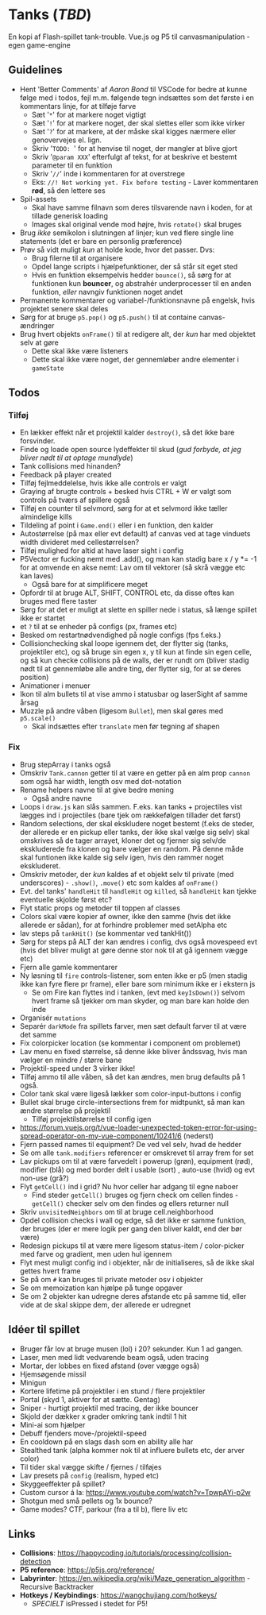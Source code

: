# Tanks (*TBD*)
En kopi af Flash-spillet tank-trouble. Vue.js og P5 til canvasmanipulation - egen game-engine

Guidelines
----------
- Hent 'Better Comments' af *Aaron Bond* til VSCode for bedre at kunne følge med i todos, fejl m.m. følgende tegn indsættes som det første i en kommentars linje, for at tilføje farve
	- Sæt '`*`' for at markere noget vigtigt
	- Sæt '`!`' for at markere noget, der skal slettes eller som ikke virker
	- Sæt '`?`' for at markere, at der måske skal kigges nærmere eller genovervejes el. lign.
	- Skriv '`TODO: `' for at henvise til noget, der mangler at blive gjort
	- Skriv '`@param XXX`' efterfulgt af tekst, for at beskrive et bestemt parameter til en funktion
	- Skriv '`//`' inde i kommentaren for at overstrege
	- Eks: `//! Not working yet. Fix before testing` - Laver kommentaren **rød**, så den lettere ses
- Spil-assets
	- Skal have samme filnavn som deres tilsvarende navn i koden, for at tillade generisk loading
	- Images skal original vende mod højre, hvis `rotate()` skal bruges
- Brug *ikke* semikolon i slutningen af linjer; kun ved flere single line statements (det er bare en personlig præference)
- Prøv så vidt muligt *kun* at holde kode, hvor det passer. Dvs:
	- Brug filerne til at organisere
	- Opdel lange scripts i hjælpefunktioner, der så står sit eget sted
	- Hvis en funktion eksempelvis hedder `bounce()`, så sørg for at funktionen kun **bouncer**, og abstrahér underprocesser til en anden funktion, *eller* navngiv funktionen noget andet
- Permanente kommentarer og variabel-/funktionsnavne på engelsk, hvis projektet senere skal deles
- Sørg for at bruge `p5.pop()` og `p5.push()` til at containe canvas-ændringer
- Brug hvert objekts `onFrame()` til at redigere alt, der *kun* har med objektet selv at gøre
	- Dette skal ikke være listeners
	- Dette skal ikke være noget, der gennemløber andre elementer i `gameState`

Todos
-----
### Tilføj
- En lækker effekt når et projektil kalder `destroy()`, så det ikke bare forsvinder.
- Finde og loade open source lydeffekter til skud (*gud forbyde, at jeg bliver nødt til at optage mundlyde*)
- Tank collisions med hinanden?
- Feedback på player created
- Tilføj fejlmeddelelse, hvis ikke alle controls er valgt
- Graying af brugte controls + besked hvis CTRL + W er valgt som controls på tværs af spillere også
- Tilføj en counter til selvmord, sørg for at et selvmord ikke tæller almindelige kills
- Tildeling af point i `Game.end()` eller i en funktion, den kalder
- Autostørrelse (på max eller evt default) af canvas ved at tage vinduets width divideret med cellestørrelsen?
- Tilføj mulighed for altid at have laser sight i config
- P5Vector er fucking nemt med .add(), og man kan stadig bare x / y *= -1 for at omvende en akse nemt: Lav om til vektorer (så skrå vægge etc kan laves)
	- Også bare for at simplificere meget
- Opfordr til at bruge ALT, SHIFT, CONTROL etc, da disse oftes kan bruges med flere taster
- Sørg for at det er muligt at slette en spiller nede i status, så længe spillet ikke er startet
- et `?` til at se enheder på configs (px, frames etc)
- Besked om restartnødvendighed på nogle configs (fps f.eks.)
- Collisionchecking skal loope igennem det, der flytter sig (tanks, projektiler etc), og så bruge sin egen x, y til kun at finde sin egen celle, og så kun checke collisions på de walls, der er rundt om (bliver stadig nødt til at gennemløbe alle andre ting, der flytter sig, for at se deres position)
- Animationer i menuer
- Ikon til alm bullets til at vise ammo i statusbar og laserSight af samme årsag
- Muzzle på andre våben (ligesom `Bullet`), men skal gøres med `p5.scale()`
	- Skal indsættes efter `translate` men før tegning af shapen

### Fix
- Brug stepArray i tanks også
- Omskriv `Tank.cannon` getter til at være en getter på en alm prop `cannon` som også har width, length osv med dot-notation
- Rename helpers navne til at give bedre mening
	- Også andre navne
- Loops i `draw.js` kan slås sammen. F.eks. kan tanks + projectiles vist lægges ind i projectiles (bare tjek om rækkefølgen tillader det først)
- Random selections, der skal ekskludere noget bestemt (f.eks de steder, der allerede er en pickup eller tanks, der ikke skal vælge sig selv) skal omskrives så de tager arrayet, kloner det og fjerner sig selv/de ekskluderede fra klonen og bare vælger en random. På denne måde skal funtionen ikke kalde sig selv igen, hvis den rammer noget ekskluderet.
- Omskriv metoder, der *kun* kaldes af et objekt selv til private (med underscores) - `.show()`, `.move()` etc som kaldes af `onFrame()`
- Evt. del tanks' `handleHit` til `handleHit` og `killed`, så `handleHit` kan tjekke eventuelle skjolde først etc?
- Flyt static props og metoder til toppen af classes
- Colors skal være kopier af owner, ikke den samme (hvis det ikke allerede er sådan), for at forhindre problemer med setAlpha etc
- lav steps på `tankHit()` (se kommentar ved tankHit())
- Sørg for steps på ALT der kan ændres i config, dvs også movespeed evt (hvis det bliver muligt at gøre denne stor nok til at gå igennem vægge etc)
- Fjern alle gamle kommentarer
- Ny løsning til `fire` controls-listener, som enten ikke er p5 (men stadig ikke kan fyre flere pr frame), eller bare som minimum ikke er i ekstern js
	- Se om Fire kan flyttes ind i tanken, (evt med `keyIsDown()`) selvom hvert frame så tjekker om man skyder, og man bare kan holde den inde
- Organisér `mutations`
- Separér `darkMode` fra spillets farver, men sæt default farver til at være det samme
- Fix colorpicker location (se kommentar i component om problemet)
- Lav menu en fixed størrelse, så denne ikke bliver åndssvag, hvis man vælger en mindre / større bane
- Projektil-speed under 3 virker ikke!
- Tilføj ammo til alle våben, så det kan ændres, men brug defaults på 1 også.
- Color tank skal være ligeså lækker som color-input-buttons i config
- Bullet skal bruge circle-intersections frem for midtpunkt, så man kan ændre størrelse på projektil
	- Tilføj projektilstørrelse til config igen
- https://forum.vuejs.org/t/vue-loader-unexpected-token-error-for-using-spread-operator-on-my-vue-component/10241/6 (nederst)
- Fjern passed names til equipment? De ved vel selv, hvad de hedder
- Se om alle `tank.modifiers` referencer er omskrevet til array frem for set
- Lav pickups om til at være farvedelt i powerup (grøn), equipment (rød), modifier (blå) og med border delt i usable (sort) , auto-use (hvid) og evt non-use (grå?)
- Flyt `getCell()` ind i grid? Nu hvor celler har adgang til egne naboer
	- Find steder `getCell()` bruges og fjern check om cellen findes - `getCell()` checker selv om den findes og ellers returner null
- Skriv `unvisitedNeighbors` om til at bruge cell.neighborhood
- Opdel collision checks i wall og edge, så det ikke er samme funktion, der bruges (der er mere logik per gang den bliver kaldt, end der bør være)
- Redesign pickups til at være mere ligesom status-item / color-picker med farve og gradient, men uden hul igennem
- Flyt mest muligt config ind i objekter, når de initialiseres, så de ikke skal gettes hvert frame
- Se på om `#` kan bruges til private metoder osv i objekter
- Se om memoization kan hjælpe på tunge opgaver
- Se om 2 objekter kan udregne deres afstande etc på samme tid, eller vide at de skal skippe dem, der allerede er udregnet

Idéer til spillet
--------------------------
- Bruger får lov at bruge musen (lol) i 20? sekunder. Kun 1 ad gangen.
- Laser, men med lidt vedvarende beam også, uden tracing
- Mortar, der lobbes en fixed afstand (over vægge også)
- Hjemsøgende missil
- Minigun
- Kortere lifetime på projektiler i en stund / flere projektiler
- Portal (skyd 1, aktiver for at sætte. Gentag)
- Sniper - hurtigt projektil med tracing, der ikke bouncer
- Skjold der dækker x grader omkring tank indtil 1 hit
- Mini-ai som hjælper
- Debuff fjenders move-/projektil-speed
- En cooldown på en slags dash som en ability alle har
- Stealthed tank (alpha kommer nok til at influere bullets etc, der arver color)
- Til tider skal vægge skifte / fjernes / tilføjes
- Lav presets på `config` (realism, hyped etc)
- Skyggeeffekter på spillet?
- Custom cursor á la: https://www.youtube.com/watch?v=TpwpAYi-p2w 
- Shotgun med små pellets og 1x bounce?
- Game modes? CTF, parkour (fra a til b), flere liv etc

Links
-----
- **Collisions**: https://happycoding.io/tutorials/processing/collision-detection
- **P5 reference**: https://p5js.org/reference/
- **Labyrinter**: https://en.wikipedia.org/wiki/Maze_generation_algorithm - Recursive Backtracker
- **Hotkeys / Keybindings**: https://wangchujiang.com/hotkeys/
	- *SPECIELT* isPressed i stedet for P5!
